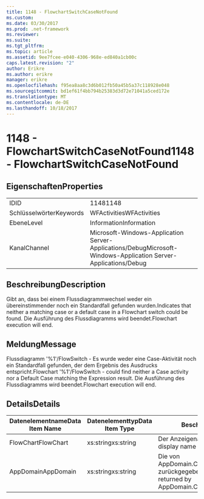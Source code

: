 ```yaml
---
title: 1148 - FlowchartSwitchCaseNotFound
ms.custom: 
ms.date: 03/30/2017
ms.prod: .net-framework
ms.reviewer: 
ms.suite: 
ms.tgt_pltfrm: 
ms.topic: article
ms.assetid: 9ee7fcee-e040-4306-968e-ed840a1cb00c
caps.latest.revision: "2"
author: Erikre
ms.author: erikre
manager: erikre
ms.openlocfilehash: f95ea8aa8c3d6b012fb50a45b5a37c118928e048
ms.sourcegitcommit: bd1ef61f4bb794b25383d3d72e71041a5ced172e
ms.translationtype: MT
ms.contentlocale: de-DE
ms.lasthandoff: 10/18/2017
---
```

# <a name="1148---flowchartswitchcasenotfound"></a><span data-ttu-id="d6482-102">1148 - FlowchartSwitchCaseNotFound</span><span class="sxs-lookup"><span data-stu-id="d6482-102">1148 - FlowchartSwitchCaseNotFound</span></span>
## <a name="properties"></a><span data-ttu-id="d6482-103">Eigenschaften</span><span class="sxs-lookup"><span data-stu-id="d6482-103">Properties</span></span>  
  
|||  
|-|-|  
|<span data-ttu-id="d6482-104">ID</span><span class="sxs-lookup"><span data-stu-id="d6482-104">ID</span></span>|<span data-ttu-id="d6482-105">1148</span><span class="sxs-lookup"><span data-stu-id="d6482-105">1148</span></span>|  
|<span data-ttu-id="d6482-106">Schlüsselwörter</span><span class="sxs-lookup"><span data-stu-id="d6482-106">Keywords</span></span>|<span data-ttu-id="d6482-107">WFActivities</span><span class="sxs-lookup"><span data-stu-id="d6482-107">WFActivities</span></span>|  
|<span data-ttu-id="d6482-108">Ebene</span><span class="sxs-lookup"><span data-stu-id="d6482-108">Level</span></span>|<span data-ttu-id="d6482-109">Information</span><span class="sxs-lookup"><span data-stu-id="d6482-109">Information</span></span>|  
|<span data-ttu-id="d6482-110">Kanal</span><span class="sxs-lookup"><span data-stu-id="d6482-110">Channel</span></span>|<span data-ttu-id="d6482-111">Microsoft-Windows-Application Server-Applications/Debug</span><span class="sxs-lookup"><span data-stu-id="d6482-111">Microsoft-Windows-Application Server-Applications/Debug</span></span>|  
  
## <a name="description"></a><span data-ttu-id="d6482-112">Beschreibung</span><span class="sxs-lookup"><span data-stu-id="d6482-112">Description</span></span>  
 <span data-ttu-id="d6482-113">Gibt an, dass bei einem Flussdiagrammwechsel weder ein übereinstimmender noch ein Standardfall gefunden wurden.</span><span class="sxs-lookup"><span data-stu-id="d6482-113">Indicates that neither a matching case or a default case in a Flowchart switch could be found.</span></span> <span data-ttu-id="d6482-114">Die Ausführung des Flussdiagramms wird beendet.</span><span class="sxs-lookup"><span data-stu-id="d6482-114">Flowchart execution will end.</span></span>  
  
## <a name="message"></a><span data-ttu-id="d6482-115">Meldung</span><span class="sxs-lookup"><span data-stu-id="d6482-115">Message</span></span>  
 <span data-ttu-id="d6482-116">Flussdiagramm '%1'/FlowSwitch - Es wurde weder eine Case-Aktivität noch ein Standardfall gefunden, der dem Ergebnis des Ausdrucks entspricht.</span><span class="sxs-lookup"><span data-stu-id="d6482-116">Flowchart '%1'/FlowSwitch - could find neither a Case activity nor a Default Case matching the Expression result.</span></span> <span data-ttu-id="d6482-117">Die Ausführung des Flussdiagramms wird beendet.</span><span class="sxs-lookup"><span data-stu-id="d6482-117">Flowchart execution will end.</span></span>  
  
## <a name="details"></a><span data-ttu-id="d6482-118">Details</span><span class="sxs-lookup"><span data-stu-id="d6482-118">Details</span></span>  
  
|<span data-ttu-id="d6482-119">Datenelementname</span><span class="sxs-lookup"><span data-stu-id="d6482-119">Data Item Name</span></span>|<span data-ttu-id="d6482-120">Datenelementtyp</span><span class="sxs-lookup"><span data-stu-id="d6482-120">Data Item Type</span></span>|<span data-ttu-id="d6482-121">Beschreibung</span><span class="sxs-lookup"><span data-stu-id="d6482-121">Description</span></span>|  
|--------------------|--------------------|-----------------|  
|<span data-ttu-id="d6482-122">FlowChart</span><span class="sxs-lookup"><span data-stu-id="d6482-122">FlowChart</span></span>|<span data-ttu-id="d6482-123">xs:string</span><span class="sxs-lookup"><span data-stu-id="d6482-123">xs:string</span></span>|<span data-ttu-id="d6482-124">Der Anzeigename des FlowChart.</span><span class="sxs-lookup"><span data-stu-id="d6482-124">The display name of the FlowChart.</span></span>|  
|<span data-ttu-id="d6482-125">AppDomain</span><span class="sxs-lookup"><span data-stu-id="d6482-125">AppDomain</span></span>|<span data-ttu-id="d6482-126">xs:string</span><span class="sxs-lookup"><span data-stu-id="d6482-126">xs:string</span></span>|<span data-ttu-id="d6482-127">Die von AppDomain.CurrentDomain.FriendlyName zurückgegebene Zeichenfolge.</span><span class="sxs-lookup"><span data-stu-id="d6482-127">The string returned by AppDomain.CurrentDomain.FriendlyName.</span></span>|
